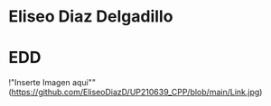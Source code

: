 # Eliseo Diaz Delgadillo
# EDD
!"Inserte Imagen aqui"" (https://github.com/EliseoDiazD/UP210639_CPP/blob/main/Link.jpg)